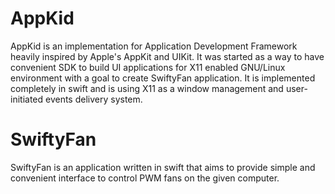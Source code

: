 # AppKid
AppKid is an implementation for Application Development Framework heavily inspired by Apple's AppKit and UIKit. It was started as a way to have convenient SDK to build UI applications for X11 enabled GNU/Linux environment with a goal to create SwiftyFan application. 
It is implemented completely in swift and is using X11 as a window management and user-initiated events delivery system.
# SwiftyFan
SwiftyFan is an application written in swift that aims to provide simple and convenient interface to control PWM fans on the given computer.
